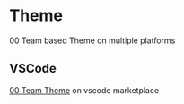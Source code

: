 # Theme

00 Team based Theme on multiple platforms

## VSCode

[00 Team Theme](/vscode/) on vscode marketplace
